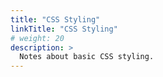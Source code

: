 ```yaml
---
title: "CSS Styling"
linkTitle: "CSS Styling"
# weight: 20
description: >
  Notes about basic CSS styling.
---
```

